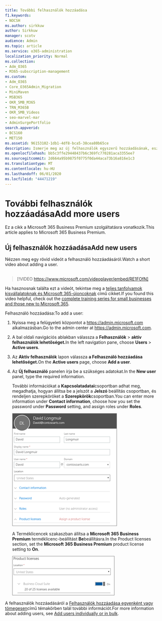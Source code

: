 ```yaml
---
title: További felhasználók hozzáadása
f1.keywords:
- NOCSH
ms.author: sirkkuw
author: Sirkkuw
manager: scotv
audience: Admin
ms.topic: article
ms.service: o365-administration
localization_priority: Normal
ms.collection:
- Adm_O365
- M365-subscription-management
ms.custom:
- Adm_O365
- Core_O365Admin_Migration
- MiniMaven
- MSB365
- OKR_SMB_M365
- TRN_M365B
- OKR_SMB_Videos
- seo-marvel-mar
- AdminSurgePortfolio
search.appverid:
- BCS160
- MET150
ms.assetid: 96153102-1db1-4df8-bca5-38cea80b65ce
description: Ismerje meg az új felhasználók egyszerű hozzáadásának, eszközeik biztonságossá tétele és szerepkörök hozzárendelésének lépéseit a Microsoft 365 Business Premium szolgáltatásban.
ms.openlocfilehash: bb5c3ffe29448437b6c369fc770281aca3355ee7
ms.sourcegitcommit: 2d664a95b9875f0775f0da44aca73b16a816e1c3
ms.translationtype: MT
ms.contentlocale: hu-HU
ms.lasthandoff: 06/01/2020
ms.locfileid: "44471219"
---
```

# <a name="add-more-users"></a><span data-ttu-id="4fd6a-103">További felhasználók hozzáadása</span><span class="sxs-lookup"><span data-stu-id="4fd6a-103">Add more users</span></span>

<span data-ttu-id="4fd6a-104">Ez a cikk a Microsoft 365 Business Premium szolgáltatásra vonatkozik.</span><span class="sxs-lookup"><span data-stu-id="4fd6a-104">This article applies to Microsoft 365 Business Premium.</span></span>

## <a name="add-new-users"></a><span data-ttu-id="4fd6a-105">Új felhasználók hozzáadása</span><span class="sxs-lookup"><span data-stu-id="4fd6a-105">Add new users</span></span>

<span data-ttu-id="4fd6a-106">Nézzen meg egy rövid videót a felhasználó hozzáadásáról.</span><span class="sxs-lookup"><span data-stu-id="4fd6a-106">Watch a short video about adding a user.</span></span> <br><br>

> [!VIDEO https://www.microsoft.com/videoplayer/embed/RE1FOfN] 

<span data-ttu-id="4fd6a-107">Ha hasznosnak találta ezt a videót, tekintse meg a [teljes tanfolyamok kisvállalatoknak és Microsoft 365-újoncoknak](https://support.office.com/article/6ab4bbcd-79cf-4000-a0bd-d42ce4d12816) című cikket.</span><span class="sxs-lookup"><span data-stu-id="4fd6a-107">If you found this video helpful, check out the [complete training series for small businesses and those new to Microsoft 365](https://support.office.com/article/6ab4bbcd-79cf-4000-a0bd-d42ce4d12816).</span></span>

<span data-ttu-id="4fd6a-108">Felhasználó hozzáadása:</span><span class="sxs-lookup"><span data-stu-id="4fd6a-108">To add a user:</span></span>

1. <span data-ttu-id="4fd6a-109">Nyissa meg a felügyeleti központot a <a href="https://go.microsoft.com/fwlink/p/?linkid=837890" target="_blank">https://admin.microsoft.com</a> alkalmazásban.</span><span class="sxs-lookup"><span data-stu-id="4fd6a-109">Go to the admin center at <a href="https://go.microsoft.com/fwlink/p/?linkid=837890" target="_blank">https://admin.microsoft.com</a>.</span></span> 
2. <span data-ttu-id="4fd6a-110">A bal oldali navigációs ablakban válassza a **Felhasználók** \> **aktív felhasználók lehetőséget.**</span><span class="sxs-lookup"><span data-stu-id="4fd6a-110">In the left navigation pane, choose **Users** \> **Active users**.</span></span>
3. <span data-ttu-id="4fd6a-111">Az **Aktív felhasználók** lapon válassza **a Felhasználó hozzáadása lehetőséget.**</span><span class="sxs-lookup"><span data-stu-id="4fd6a-111">On the **Active users** page, choose **Add a user**.</span></span>
4. <span data-ttu-id="4fd6a-112">Az **Új felhasználó** panelen írja be a szükséges adatokat.</span><span class="sxs-lookup"><span data-stu-id="4fd6a-112">In the **New user** panel, type the required information.</span></span> 
  
    <span data-ttu-id="4fd6a-113">További információkat a **Kapcsolatadatai**csoportban adhat meg, megadhatja, hogyan állítsa be a jelszót a **Jelszó** beállítás csoportban, és rendeljen szerepköröket a **Szerepkörök**csoportban.</span><span class="sxs-lookup"><span data-stu-id="4fd6a-113">You can enter more information under **Contact information**, choose how you set the password under **Password** setting, and assign roles under **Roles**.</span></span>
      
    ![Enter user information in the New user card](../media/f04d39ca-48be-4868-8330-8552a4754c8b.png)
      
    <span data-ttu-id="4fd6a-115">A Terméklicencek szakaszban állítsa a **Microsoft 365 Business Premium** terméklicenc-beállítást **Be**beállításra.</span><span class="sxs-lookup"><span data-stu-id="4fd6a-115">In the Product licenses section, set the **Microsoft 365 Business Premium** product license setting to **On**.</span></span>
      
    ![Set the license setting to On position](../media/7404f7f7-93bc-44a3-9ffb-4208b5b17402.png)
  
<span data-ttu-id="4fd6a-117">A felhasználók hozzáadásáról a [Felhasználók hozzáadása egyenként vagy tömegesen](https://docs.microsoft.com/office365/admin/add-users/add-users)című témakörben talál további információt.</span><span class="sxs-lookup"><span data-stu-id="4fd6a-117">For  more information about adding users, see [Add users individually or in bulk](https://docs.microsoft.com/office365/admin/add-users/add-users).</span></span>
  

